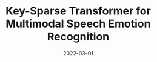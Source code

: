 ---
title: "Key-Sparse Transformer for Multimodal Speech Emotion Recognition"
collection: conferences
permalink: /publication/KS_Transformer
date: 2022-03-01
year: "2022"
venue: "ICASSP"
city: 
state: ""
thumbnail: "KS_Transformer.png"
teaser :
authors: "Weidong Chen, Xiaofen Xing, Xiangmin Xu, Jichen Yang, Jianxin Pang"
bibtex: KS_Transformer.txt
uri: KS_Transformer.pdf
arxiv: 
project: 
source: https://github.com/HappyColor/Key-Sparse-Transformer
poster: 
data:
---